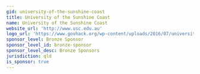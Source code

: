 ```yaml
---
gid: university-of-the-sunshine-coast
title: University of the Sunshine Coast
name: University of the Sunshine Coast
website_url: 'http://www.usc.edu.au'
logo_url: 'https://www.govhack.org/wp-content/uploads/2016/07/university_of_the_sunshine_coast.png'
sponsor_level: Bronze Sponsor
sponsor_level_id: bronze-sponsor
sponsor_level_desc: Bronze Sponsors
jurisdiction: qld
is_sponsor: true
---
```

